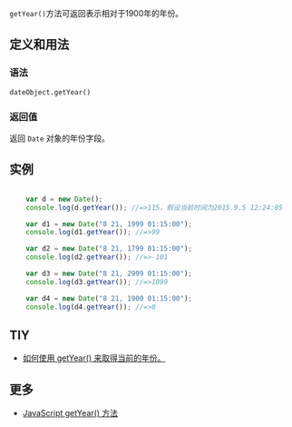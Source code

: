 `getYear()`方法可返回表示相对于1900年的年份。

## 定义和用法

### 语法

`dateObject.getYear()`

### 返回值

返回 `Date` 对象的年份字段。

## 实例

```javascript

    var d = new Date();
    console.log(d.getYear()); //=>115，假设当前时间为2015.9.5 12:24:05

    var d1 = new Date("8 21, 1999 01:15:00");
    console.log(d1.getYear()); //=>99

    var d2 = new Date("8 21, 1799 01:15:00");
    console.log(d2.getYear()); //=>-101

    var d3 = new Date("8 21, 2999 01:15:00");
    console.log(d3.getYear()); //=>1099

    var d4 = new Date("8 21, 1900 01:15:00");
    console.log(d4.getYear()); //=>0

```

## TIY

*   [如何使用 getYear() 来取得当前的年份。](http://www.w3school.com.cn/tiy/t.asp?f=jseg_getyear)

## 更多

*   [JavaScript getYear() 方法](http://www.w3school.com.cn/jsref/jsref_getYear.asp)